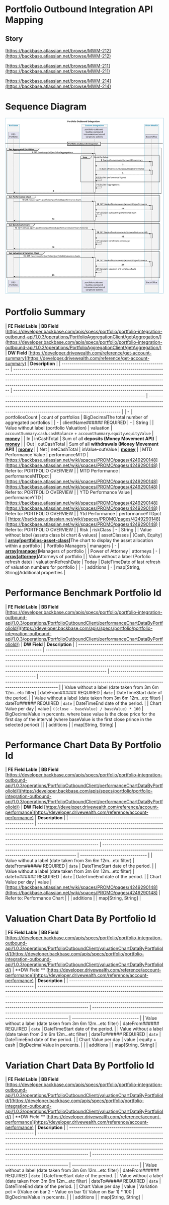 # Portfolio Outbound Integration API Mapping

## Story

[https://backbase.atlassian.net/browse/MWM-212](https://backbase.atlassian.net/browse/MWM-212) 

[https://backbase.atlassian.net/browse/MWM-211](https://backbase.atlassian.net/browse/MWM-211) 

[https://backbase.atlassian.net/browse/MWM-214](https://backbase.atlassian.net/browse/MWM-214) 

# Sequence Diagram

![portfolios-integration-outbound-api-Portfolio Outbound Integration.svg](./attachments/portfolios-integration-outbound-api-Portfolio%20Outbound%20Integration.svg)


# Portfolio Summary

| **FE Field Lable**                                   | **BB Field**
[https://developer.backbase.com/apis/specs/portfolio/portfolio-integration-outbound-api/1.0.3/operations/PortfolioAggregationClient/getAggregation/](https://developer.backbase.com/apis/specs/portfolio/portfolio-integration-outbound-api/1.0.3/operations/PortfolioAggregationClient/getAggregation/)  | **DW Field**
[https://developer.drivewealth.com/reference/get-account-summary](https://developer.drivewealth.com/reference/get-account-summary) | **Description**                                                                                                                                                                                                              |
| ---------------------------------------------------- | ---------------------------------------------------------------------------------------------------------------------------------------------------------------------------------------------------------------------------------------------------------------------------------------------------------------------- | ----------------------------------------------------------------------------------------------------------------------------------------------- | ---------------------------------------------------------------------------------------------------------------------------------------------------------------------------------------------------------------------------- |
| -                                                    | portfoliosCount                                                                                                                                                                                                                                                                                                        | count of portfolios                                                                                                                             | BigDecimalThe total number of aggregated portfolios                                                                                                                                                                          |
| -                                                    | clientName###### REQUIRED
                                                                                                                                                                                                                                                                                             | -                                                                                                                                               | String                                                                                                                                                                                                                       |
| Value without label (portfolio Valuation)            | valuation                                                                                                                                                                                                                                                                                                              | `accountSummary`.`cash`.`cashBalance` + `accountSummary`.`equity`.`equityValue`                                                                 | [**money**](https://developer.backbase.com/apis/specs/portfolio/portfolio-integration-outbound-api/1.0.3/models/money/)                                                                                                      |
| In                                                   | inCashTotal                                                                                                                                                                                                                                                                                                            | Sum of all **deposits (Money Movement API)**                                                                                                    | [**money**](https://developer.backbase.com/apis/specs/portfolio/portfolio-integration-outbound-api/1.0.3/models/money/)                                                                                                      |
| Out                                                  | outCashTotal                                                                                                                                                                                                                                                                                                           | Sum of all **withdrawals (Money Movement API)**                                                                                                 | [**money**](https://developer.backbase.com/apis/specs/portfolio/portfolio-integration-outbound-api/1.0.3/models/money/)                                                                                                      |
| Net                                                  | netCashTotal                                                                                                                                                                                                                                                                                                           | inValue-outValue                                                                                                                                | [**money**](https://developer.backbase.com/apis/specs/portfolio/portfolio-integration-outbound-api/1.0.3/models/money/)                                                                                                      |
| MTD Performance Value                                | performanceMTD                                                                                                                                                                                                                                                                                                         | [https://backbase.atlassian.net/wiki/spaces/PROMO/pages/4249290148](https://backbase.atlassian.net/wiki/spaces/PROMO/pages/4249290148)          | Refer to: PORTFOLIO OVERVIEW                                                                                                                                                                                                 |
| MTD Performance                                      | performanceMTDpct                                                                                                                                                                                                                                                                                                      | [https://backbase.atlassian.net/wiki/spaces/PROMO/pages/4249290148](https://backbase.atlassian.net/wiki/spaces/PROMO/pages/4249290148)          | Refer to: PORTFOLIO OVERVIEW                                                                                                                                                                                                 |
| YTD Performance Value                                | performanceYTD                                                                                                                                                                                                                                                                                                         | [https://backbase.atlassian.net/wiki/spaces/PROMO/pages/4249290148](https://backbase.atlassian.net/wiki/spaces/PROMO/pages/4249290148)          | Refer to: PORTFOLIO OVERVIEW                                                                                                                                                                                                 |
| Ytd Performance                                      | performanceYTDpct                                                                                                                                                                                                                                                                                                      | [https://backbase.atlassian.net/wiki/spaces/PROMO/pages/4249290148](https://backbase.atlassian.net/wiki/spaces/PROMO/pages/4249290148)          | Refer to: PORTFOLIO OVERVIEW                                                                                                                                                                                                 |
| Risk                                                 | riskClass                                                                                                                                                                                                                                                                                                              | -                                                                                                                                               | String                                                                                                                                                                                                                       |
| Value without label (assets class bi chart & values) | assetClasses                                                                                                                                                                                                                                                                                                           | [Cash, Equity]                                                                                                                                  | [**array[portfolios-asset-class]**](https://developer.backbase.com/apis/specs/portfolio/portfolio-integration-outbound-api/1.0.3/models/portfolios-asset-class/)The chart to display the asset allocation within a portfolio |
| Portfolio Managers                                   | managers                                                                                                                                                                                                                                                                                                               | -                                                                                                                                               | [**array[manager]**](https://developer.backbase.com/apis/specs/portfolio/portfolio-integration-outbound-api/1.0.3/models/manager/)Managers of portfolio                                                                      |
| Power of Attorney                                    | attorneys                                                                                                                                                                                                                                                                                                              | -                                                                                                                                               | [**array[attorney]**](https://developer.backbase.com/apis/specs/portfolio/portfolio-integration-outbound-api/1.0.3/models/attorney/)Attorneys of portfolio                                                                   |
| Value without a label (Porfolio refresh date)        | valuationRefreshDate                                                                                                                                                                                                                                                                                                   | Today                                                                                                                                           | DateTimeDate of last refresh of valuation numbers for portfolio                                                                                                                                                              |
| -                                                    | additions                                                                                                                                                                                                                                                                                                              | -                                                                                                                                               | map[String, String]Additional properties                                                                                                                                                                                     |

# Performance Benchmark Portfolio Id

| **FE Field Lable**                                           | **BB Field**
[https://developer.backbase.com/apis/specs/portfolio/portfolio-integration-outbound-api/1.0.3/operations/PortfolioOutboundClient/performanceChartDataByPortfolioId/](https://developer.backbase.com/apis/specs/portfolio/portfolio-integration-outbound-api/1.0.3/operations/PortfolioOutboundClient/performanceChartDataByPortfolioId/)  | **DW Field**                              | **Description**                                                                                                                                                       |
| ------------------------------------------------------------ | ------------------------------------------------------------------------------------------------------------------------------------------------------------------------------------------------------------------------------------------------------------------------------------------------------------------------------------------------------ | ----------------------------------------- | --------------------------------------------------------------------------------------------------------------------------------------------------------------------- |
| Value without a label (date taken from 3m 6m 12m…etc filter) | dateFrom###### REQUIRED
                                                                                                                                                                                                                                                                                                                               | `date`                                    | DateTimeStart date of the period.                                                                                                                                     |
| Value without a label (date taken from 3m 6m 12m…etc filter) | dateTo###### REQUIRED
                                                                                                                                                                                                                                                                                                                                 | `date`                                    | DateTimeEnd date of the period.                                                                                                                                       |
| Chart Value per day                                          | value                                                                                                                                                                                                                                                                                                                                                  | `((close - baseValue) / baseValue) * 100` | BigDecimalValue in percents.
where base value is the close price for the first day of the interval (where baseValue is the first close prince in the selected period) |
|                                                              | additions                                                                                                                                                                                                                                                                                                                                              |                                           | map[String, String]                                                                                                                                                   |

# Performance Chart Data By Portfolio Id

| **FE Field Lable**                                           | **BB Field**
[https://developer.backbase.com/apis/specs/portfolio/portfolio-integration-outbound-api/1.0.3/operations/PortfolioOutboundClient/performanceChartDataByPortfolioId/](https://developer.backbase.com/apis/specs/portfolio/portfolio-integration-outbound-api/1.0.3/operations/PortfolioOutboundClient/performanceChartDataByPortfolioId/)  | **DW Field**
[https://developer.drivewealth.com/reference/account-performance](https://developer.drivewealth.com/reference/account-performance) | **Description**                   |
| ------------------------------------------------------------ | ------------------------------------------------------------------------------------------------------------------------------------------------------------------------------------------------------------------------------------------------------------------------------------------------------------------------------------------------------ | ----------------------------------------------------------------------------------------------------------------------------------------------- | --------------------------------- |
| Value without a label (date taken from 3m 6m 12m…etc filter) | dateFrom###### REQUIRED
                                                                                                                                                                                                                                                                                                                               | `date`                                                                                                                                          | DateTimeStart date of the period. |
| Value without a label (date taken from 3m 6m 12m…etc filter) | dateTo###### REQUIRED
                                                                                                                                                                                                                                                                                                                                 | `date`                                                                                                                                          | DateTimeEnd date of the period.   |
| Chart Value per day                                          | value                                                                                                                                                                                                                                                                                                                                                  | [https://backbase.atlassian.net/wiki/spaces/PROMO/pages/4249290148](https://backbase.atlassian.net/wiki/spaces/PROMO/pages/4249290148)          | Refer to:  Performance Chart      |
|                                                              | additions                                                                                                                                                                                                                                                                                                                                              |                                                                                                                                                 | map[String, String]               |

# Valuation Chart Data By Portfolio Id

| **FE Field Lable**                                           | **BB Field**
[https://developer.backbase.com/apis/specs/portfolio/portfolio-integration-outbound-api/1.0.3/operations/PortfolioOutboundClient/valuationChartDataByPortfolioId/](https://developer.backbase.com/apis/specs/portfolio/portfolio-integration-outbound-api/1.0.3/operations/PortfolioOutboundClient/valuationChartDataByPortfolioId/) | **DW Field **
[https://developer.drivewealth.com/reference/account-performance](https://developer.drivewealth.com/reference/account-performance) | **Description**                   |
| ------------------------------------------------------------ | ------------------------------------------------------------------------------------------------------------------------------------------------------------------------------------------------------------------------------------------------------------------------------------------------------------------------------------------------- | ------------------------------------------------------------------------------------------------------------------------------------------------ | --------------------------------- |
| Value without a label (date taken from 3m 6m 12m…etc filter) | dateFrom###### REQUIRED
                                                                                                                                                                                                                                                                                                                          | `date`                                                                                                                                           | DateTimeStart date of the period. |
| Value without a label (date taken from 3m 6m 12m…etc filter) | dateTo###### REQUIRED
                                                                                                                                                                                                                                                                                                                            | `date`                                                                                                                                           | DateTimeEnd date of the period.   |
| Chart Value per day                                          | value                                                                                                                                                                                                                                                                                                                                             | equity + cash                                                                                                                                    | BigDecimalValue in percents.      |
|                                                              | additions                                                                                                                                                                                                                                                                                                                                         |                                                                                                                                                  | map[String, String]               |

# Variation Chart Data By Portfolio Id

| **FE Field Lable**                                           | **BB Field**
[https://developer.backbase.com/apis/specs/portfolio/portfolio-integration-outbound-api/1.0.3/operations/PortfolioOutboundClient/valuationChartDataByPortfolioId/](https://developer.backbase.com/apis/specs/portfolio/portfolio-integration-outbound-api/1.0.3/operations/PortfolioOutboundClient/valuationChartDataByPortfolioId/) | **DW Field **
[https://developer.drivewealth.com/reference/account-performance](https://developer.drivewealth.com/reference/account-performance) | **Description**                   |
| ------------------------------------------------------------ | ------------------------------------------------------------------------------------------------------------------------------------------------------------------------------------------------------------------------------------------------------------------------------------------------------------------------------------------------- | ------------------------------------------------------------------------------------------------------------------------------------------------ | --------------------------------- |
| Value without a label (date taken from 3m 6m 12m…etc filter) | dateFrom###### REQUIRED
                                                                                                                                                                                                                                                                                                                          | `date`                                                                                                                                           | DateTimeStart date of the period. |
| Value without a label (date taken from 3m 6m 12m…etc filter) | dateTo###### REQUIRED
                                                                                                                                                                                                                                                                                                                            | `date`                                                                                                                                           | DateTimeEnd date of the period.   |
| Chart Value per day                                          | value                                                                                                                                                                                                                                                                                                                                             | Variation pct = ((Value on bar 2 - Value on bar 1)/ Value on Bar 1) * 100                                                                        | BigDecimalValue in percents.      |
|                                                              | additions                                                                                                                                                                                                                                                                                                                                         |                                                                                                                                                  | map[String, String]               |


